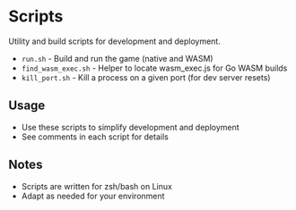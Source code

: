 # Scripts

Utility and build scripts for development and deployment.

- `run.sh` - Build and run the game (native and WASM)
- `find_wasm_exec.sh` - Helper to locate wasm_exec.js for Go WASM builds
- `kill_port.sh` - Kill a process on a given port (for dev server resets)

## Usage

- Use these scripts to simplify development and deployment
- See comments in each script for details

## Notes

- Scripts are written for zsh/bash on Linux
- Adapt as needed for your environment
